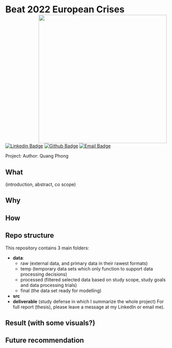 <h1> <b> Beat 2022 European Crises </b>
<img align='right' src="https://raw.githubusercontent.com/quang-phong/personal-resources/main/winter-heat-white.gif" width="400px">
</h1>

[![Linkedin Badge](https://img.shields.io/badge/-@quangphong-0072b1?style=flat&logo=LinkedIn&link=https://www.linkedin.com/in/quangphong/)](https://www.linkedin.com/in/quangphong/) 
[![Github Badge](https://img.shields.io/badge/-@quang--phong-171515?style=flat&logo=github&logoColor=white&link=https://github.com/quang-phong?tab=repositories)](https://github.com/quang-phong?tab=repositories)
[![Email Badge](https://img.shields.io/badge/-quangtrieuphong@outlook.com-00a2ed?style=flat&logo=microsoftoutlook&logoColor=white&link=mailto:quangtrieuphong@outlook.com)](mailto:quangtrieuphong@outlook.com)


Project: 
Author: Quang Phong


## What
(introduction, abstract, co scope)
## Why

## How

## Repo structure
This repository contains 3 main folders:
- **data**:
    + raw (external data, and primary data in their rawest formats)
    + temp (temporary data sets which only function to support data processing decisions)
    + processed (filtered selected data based on study scope, study goals and data processing trials)
    + final (the data set ready for modelling)
- **src** 
- **deliverable** (study defense in which I summarize the whole project)
For full report (thesis), please leave a message at my LinkedIn or email me).

## Result (with some visuals?)

## Future recommendation
